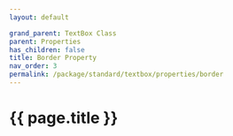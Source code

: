 ```yaml
---
layout: default

grand_parent: TextBox Class
parent: Properties
has_children: false
title: Border Property
nav_order: 3
permalink: /package/standard/textbox/properties/border
---
```

# {{ page.title }}
